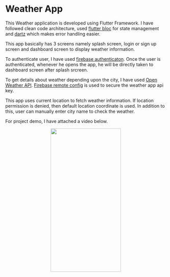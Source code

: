 # Weather App

This Weather application is developed using Flutter Framework. I have followed clean code architecture, used [flutter bloc](https://pub.dev/packages/flutter_bloc) for state management and [dartz](https://pub.dev/packages/dartz) which makes error handling easier. 

This app basically has 3 screens namely splash screen, login or sign up screen and dashboard screen to display weather information. 

To authenticate user, I have used [firebase authenticaton](https://pub.dev/packages/firebase_auth). Once the user is authenticated, whenever he opens the app, he will be directly taken to dashboard screen after splash srcreen. 

To get details about weather depending upon the city, I have used [Open Weather API](https://openweathermap.org/). [Firebase remote config](https://pub.dev/packages/firebase_remote_config) is used to secure the weather app api key.

This app uses current location to fetch weather information. If location permission is denied, then default location coordinate is used. In addition to this, user can manually enter city name to check the weather.

For project demo, I have attached a video below.
<p align="center">
<img src="demo.gif" width="220" height="450"/>
</p>
